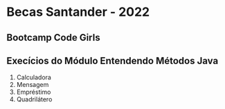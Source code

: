 # Becas Santander - 2022

## Bootcamp Code Girls

## Execícios do Módulo Entendendo Métodos Java

1. Calculadora
2. Mensagem
3. Empréstimo
4. Quadrilátero